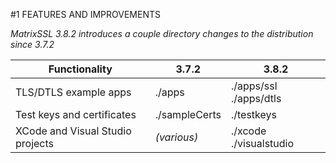 #1 FEATURES AND IMPROVEMENTS <i class="icon-rocket">

MatrixSSL 3.8.2 introduces a couple directory changes to the distribution since 3.7.2

Functionality|3.7.2|3.8.2
-|-|-
TLS/DTLS example apps|./apps|./apps/ssl ./apps/dtls
Test keys and certificates|./sampleCerts|./testkeys
XCode and Visual Studio projects|*(various)*|./xcode ./visualstudio

